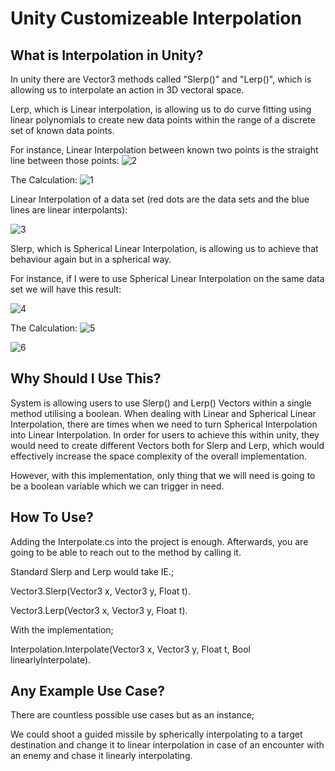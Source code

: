 # Unity Customizeable Interpolation

## What is Interpolation in Unity?

In unity there are Vector3 methods called "Slerp()" and "Lerp()", which is allowing us to interpolate an action in 3D vectoral space.

Lerp, which is Linear interpolation, is allowing us to do curve fitting using linear polynomials
to create new data points within the range of a discrete set of known data points.

For instance, Linear Interpolation between known two points is the straight line between those points:
![2](https://user-images.githubusercontent.com/91648268/204701994-2e5ea2ed-7e49-4ee4-86d0-9074de3513c6.png)

The Calculation:   ![1](https://user-images.githubusercontent.com/91648268/204702199-43f30240-8791-4993-92be-5b02c4aaf88d.png)

Linear Interpolation of a data set (red dots are the data sets and the blue lines are linear interpolants):

![3](https://user-images.githubusercontent.com/91648268/204703093-0aa949ed-7289-4259-9f58-6bb7abda3b3a.png)

Slerp, which is Spherical Linear Interpolation, is allowing us to achieve that behaviour again but in a spherical way.

For instance, if I were to use Spherical Linear Interpolation on the same data set we will have this result:

![4](https://user-images.githubusercontent.com/91648268/204703725-177d63ea-050a-4f1c-96fb-009f84640beb.png)


The Calculation: 
![5](https://user-images.githubusercontent.com/91648268/204703884-bb1a1820-c64a-45e4-93a7-9beb317933aa.png)

![6](https://user-images.githubusercontent.com/91648268/204703911-693d0494-25ef-4f65-8f56-7948b49dbccf.png)

## Why Should I Use This?

System is allowing users to use Slerp() and Lerp() Vectors within a single method utilising a boolean.
When dealing with Linear and Spherical Linear Interpolation, there are times when we need to turn
Spherical Interpolation into Linear Interpolation. In order for users to achieve this within unity,
they would need to create different Vectors both for Slerp and Lerp, which would effectively increase 
the space complexity of the overall implementation.

However, with this implementation, only thing that we will need is going to be a boolean variable which we can trigger in need.

## How To Use?
Adding the Interpolate.cs into the project is enough. Afterwards, you are going to be able to reach out to the method by calling it.

Standard Slerp and Lerp would take IE.;

Vector3.Slerp(Vector3 x, Vector3 y, Float t).

Vector3.Lerp(Vector3 x, Vector3 y, Float t).

With the implementation; 

Interpolation.Interpolate(Vector3 x, Vector3 y, Float t, Bool linearlyInterpolate).

## Any Example Use Case?

There are countless possible use cases but as an instance;

We could shoot a guided missile by spherically interpolating to a target destination
and change it to linear interpolation in case of an encounter with an enemy and chase it linearly interpolating.
